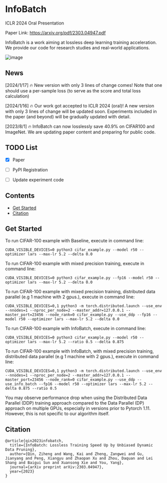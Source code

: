 # InfoBatch 
ICLR 2024 Oral Presentation

Paper Link: https://arxiv.org/pdf/2303.04947.pdf

InfoBatch is a work aiming at lossless deep learning training acceleration. We provide our code for research studies and real-world applications.

![image](https://github.com/henryqin1997/InfoBatch/blob/master/figs/pipeline.png)

## News

[2024/1/17] 🔥 New version with only 3 lines of change comes!  Note that one should use a per-sample loss (to serve as the score and total loss calculation)

[2024/1/16] 🔥 Our work got accepted to ICLR 2024 (oral)! A new version with only 3 lines of change will be updated soon. Experiments included in the paper (and beyond) will be gradually updated with detail.

[2023/8/1] 🔥 InfoBatch can now losslessly save 40.9% on CIFAR100 and ImageNet. We are updating paper content and preparing for public code.

## TODO List
- [x] Paper
- [ ] PyPI Registration
- [ ] Update experiment code


## Contents
- [Get Started](#get-started)
- [Citation](#citation)


## Get Started
To run CIFAR-100 example with Baseline, execute in command line:
```angular2html
CUDA_VISIBLE_DEVICES=0 python3 cifar_example.py --model r50 --optimizer lars --max-lr 5.2 --delta 0.0
```
To run CIFAR-100 example with mixed precision training, execute in command line:
```angular2html
CUDA_VISIBLE_DEVICES=0 python3 cifar_example.py --fp16 --model r50 --optimizer lars --max-lr 5.2 --delta 0.0
```
To run CIFAR-100 example with mixed precision training, distributed data parallel (e.g 1 machine with 2 gpus.), execute in command line:

```angular2html
CUDA_VISIBLE_DEVICES=0,1 python3 -m torch.distributed.launch --use_env --nnodes=1 --nproc_per_node=2 --master_addr=127.0.0.1 --master_port=23456 --node_rank=0 cifar_example.py --use_ddp --fp16 --model r50 --optimizer lars --max-lr 5.2 --delta 0.0
```

To run CIFAR-100 example with InfoBatch, execute in command line:
```angular2html
CUDA_VISIBLE_DEVICES=0 python3 cifar_example.py --model r50 --optimizer lars --max-lr 5.2 --ratio 0.5 --delta 0.875
```

To run CIFAR-100 example with InfoBatch, with mixed precision training, distributed data parallel (e.g 1 machine with 2 gpus.), execute in command line:
```angular2html
CUDA_VISIBLE_DEVICES=0,1 python3 -m torch.distributed.launch --use_env --nnodes=1 --nproc_per_node=2 --master_addr=127.0.0.1 --master_port=23456 --node_rank=0 cifar_example.py --use_ddp --use_info_batch --fp16 --model r50 --optimizer lars --max-lr 5.2 --delta 0.875 --ratio 0.5
```

You may observe performance drop when using the Distributed Data Parallel (DDP) training approach compared to the Data Parallel (DP) approach on multiple GPUs, especially in versions prior to Pytorch 1.11. However, this is not specific to our algorithm itself.


## Citation
```angular2html
@article{qin2023infobatch,
  title={InfoBatch: Lossless Training Speed Up by Unbiased Dynamic Data Pruning},
  author={Qin, Ziheng and Wang, Kai and Zheng, Zangwei and Gu, Jianyang and Peng, Xiangyu and Zhaopan Xu and Zhou, Daquan and Lei Shang and Baigui Sun and Xuansong Xie and You, Yang},
  journal={arXiv preprint arXiv:2303.04947},
  year={2023}
}
```